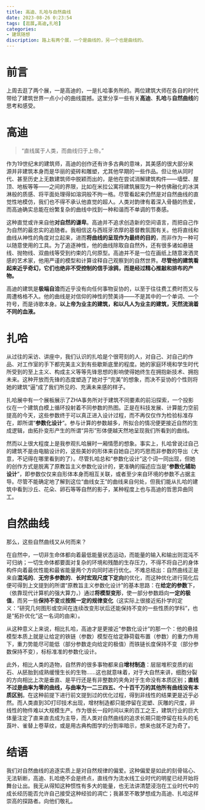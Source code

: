 ```yaml
---
title: 高迪、扎哈与自然曲线
date: 2023-08-26 0:23:54
tags: [逛展,高迪,扎哈]
categories: 
- 建筑随想
discription: 路上有两个展，一个是曲线的，另一个也是曲线的。
---
```

# **前言**
上周去逛了两个展，一是高迪的，一是扎哈事务所的。两位建筑大师在各自的时代带给了建筑世界一点小小的曲线震撼。这里分享一些有关**高迪**、**扎哈**与**自然曲线**的思考和感受。

# **高迪**
> “直线属于人类，而曲线归于上帝。”

作为19世纪末的建筑师，高迪的创作还有许多古典的意味，其美感的很大部分来源并非建筑本身而是华丽的瓷砖和雕塑，尤其他早期的一些作品。但让他从同时代、甚至历史上无数建筑师中脱颖而出的，是他在尝试消解建筑构件——墙壁、屋顶、地板等等——之间的界限，比如在米拉公寓将建筑展现为一种仿佛融化的冰淇淋般的质感、将平面处理得如溶洞般不拘一格。尽管看起来仍然是对自然曲线的直觉性地模仿，我们也不得不承认他直觉的超人。人类对韵律有着深入骨髓的热爱，而高迪确实总能在纷繁复杂的曲线中找到一种和谐而不单调的节奏感。

这种直觉或许来自他**对自然的谦卑**。高迪并不追求创造新的空间语言，而把自己作为自然的最忠实的追随者。我相信这与西班牙浓厚的基督教氛围有关。他将直线和曲线从神性的角度对立起来，进而**将曲线的呈现作为最终的目的**，而非作为一种可以随意使用的工具。为了追逐神性，他的曲线除取自自然外，还有很多诸如悬链线、抛物线、双曲线等受到约束的几何原型。高迪并不是一位在画纸上随意泼洒灵感的艺术家，他用严谨的模型和计算诠释自己观察到的自然世界。**尽管他的建筑看起来近乎奇幻，它们也绝非不受控制的信手涂鸦，而是经过精心推敲和排布的产物。**

高迪的建筑是**极端自洽**而近乎没有向任何事物妥协的，以至于往往费工费时而又与周遭格格不入。他的曲线是对信仰的神性的赞美诗——不是其中的一个单词、一个符号，而是诗歌本身。**以上帝为业主的建筑，和以凡人为业主的建筑，天然流淌着不同的血液。**


# **扎哈**
从过往的采访、讲座中，我们认识的扎哈是个很苛刻的人，对自己、对自己的作品、对工作室的手下都完美主义到有些歇斯底里的程度。她的家庭环境和学生时代所受到的至上主义、构成主义等等先锋思想的影响使得她终生在拥抱新技术、拥抱未来。这种开放而先锋的态度塑造了她对于“完美”的想象，而决不妥协的个性则将她的建筑“逼”成了我们所见的、充满未来感的样子。

扎哈展中有一个展板展示了ZHA事务所对于建筑不同要素的前沿探索，一个投影仪在一个建筑白模上循环投射着不同参数的热图。正是在科技发展、计算能力空前提高的今天，这些参数终于可以真正进入设计过程，而不再仅仅作为检验标准存在，即所谓“**参数化设计**”。参与计算的参数越多，所拟合的情况便更接近自然的生成逻辑，由拓扑变形产生的所谓“异形”形体便越天然地呈现我们所看到的曲线。

然而以上很大程度上是我参观扎哈展时一厢情愿的想象。事实上，扎哈曾说过自己的建筑不是由电脑设计的，这些美妙的形体来自她自己的巧思而非参数的导出（大意，不记得在哪里看到的了）。尽管扎哈总和“参数化设计”这个词一同出现，但她的创作方式是脱离了原教旨主义参数化设计的，更准确的描述应当是“**参数化辅助设计**”，即参数仅仅来自形体本身而相互关联，或者至少来自环境的参数不占据主导。尽管不能确定地了解到这位“曲线女王”的曲线来自何处，但我们能从扎哈的建筑中看到沙丘、花朵、卵石等等自然的影子，某种程度上也与高迪的哲思异曲同工。

# **自然曲线**
那么，这些自然曲线又从何而来？

在自然中，一切非生命体都向着最低能量状态运动，而能量的输入和输出则混沌不可归纳；一切生命体都要面对复杂的环境和残酷的生存压力，不得不将自己的身体构件向着最优性能和最省能量两个方向同时进行优化。不难总结出：自然曲线正是来自**混沌的**、**无穷多参数的**、**长时宏观尺度下定向**的优化，而这种优化进行简化后便可得到上文提到的所谓“原教旨主义参数化设计”的基本思路：在**给定的参数**下，（依靠现代计算机的强大算力，）通过**将模型变形**，使一部分参数趋向**一定的极值**，而另一些**保持不变**或**按照一定的规律变化**（这实际上很接近拓扑学的定义：“研究几何图形或空间在连续改变形状后还能保持不变的一些性质的学科”，也是“拓扑优化”这一名词的由来）。

从这种意义上来说，相比扎哈，高迪才是更接近“参数化设计”的那一个：他的悬挂模型本质上就是让给定的铁链（参数）模型在给定静荷载布置（参数）的重力作用下，重力势能尽可能低（部分参数走向给定的极值）而铁链长度保持不变（部分参数保持不变），标标准准的参数化设计。

此外，相比人类的造物，自然界的很多事物都来自**增材制造**：层层堆积变质的岩石、从胚胎到成熟缓慢生长的生物......这也就意味着，对于大自然来讲，细胞分裂的方向相比上次是垂直、是平行还是有非整数的夹角对于生命没有本质区别；**直线不过是曲率为零的曲线，与曲率为一二三四五、个十百千万的其他所有曲线没有本质区别**。在这种前提下进行前文提到过的优化过程，得到非线性的结果更是近乎必然。而人类直到3D打印技术出现，增材制造都只能停留在泥塑、灰雕的尺度，非线性的物件难以大规模生产。作为很长一段时间以来的百工之王，建筑行业的巨大体量注定了直来直去成为主导，而人类对自然曲线的追求长期只能停留在柱头的毛莨叶、雀替上卷草纹，或是用古典构图学的分割率暗示，想来也就不足为奇了。

# **结语**
我们对自然曲线的追逐实质上是对自然规律的偏爱。这种偏爱是如此的刻骨铭心、无法斩断，高迪、扎哈绝不会是终点，直线作为流水线工业时代的明星已经开始将舞台让出。我无从得知这种惯性有多大的能量，也无法讲清楚浸泡在工业时代中的成长经历能否允许自己接受这种经验的凋亡；我甚至不敢梦想成为高迪、扎哈这样崇高的探路者。向他们敬礼。